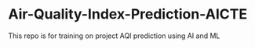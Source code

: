 # Air-Quality-Index-Prediction-AICTE
This repo is for training on project AQI prediction using AI and ML
